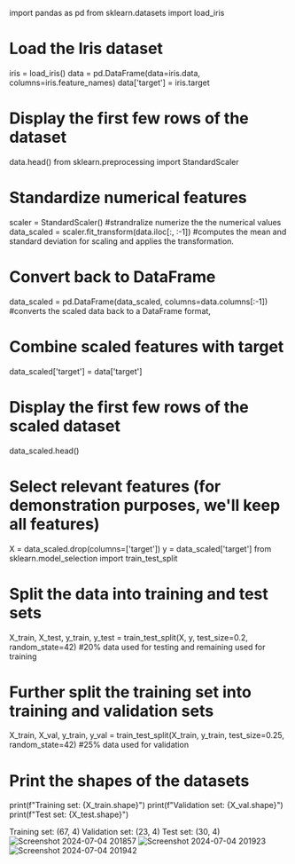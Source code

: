 import pandas as pd
from sklearn.datasets import load_iris

# Load the Iris dataset
iris = load_iris()
data = pd.DataFrame(data=iris.data, columns=iris.feature_names)
data['target'] = iris.target

# Display the first few rows of the dataset
data.head()
from sklearn.preprocessing import StandardScaler

# Standardize numerical features
scaler = StandardScaler() #strandralize numerize the the numerical values
data_scaled = scaler.fit_transform(data.iloc[:, :-1]) #computes the mean and standard deviation for scaling and applies the transformation.
# Convert back to DataFrame
data_scaled = pd.DataFrame(data_scaled, columns=data.columns[:-1]) #converts the scaled data back to a DataFrame format,
# Combine scaled features with target
data_scaled['target'] = data['target']
# Display the first few rows of the scaled dataset
data_scaled.head()
# Select relevant features (for demonstration purposes, we'll keep all features)
X = data_scaled.drop(columns=['target'])
y = data_scaled['target']
from sklearn.model_selection import train_test_split

# Split the data into training and test sets
X_train, X_test, y_train, y_test = train_test_split(X, y, test_size=0.2, random_state=42) #20% data used for testing and remaining used for training
# Further split the training set into training and validation sets
X_train, X_val, y_train, y_val = train_test_split(X_train, y_train, test_size=0.25, random_state=42)
#25% data used for validation
# Print the shapes of the datasets
print(f"Training set: {X_train.shape}")
print(f"Validation set: {X_val.shape}")
print(f"Test set: {X_test.shape}")

Training set: (67, 4)
Validation set: (23, 4)
Test set: (30, 4)
![Screenshot 2024-07-04 201857](https://github.com/sasi-AI-prog/CODTECH-TASK02/assets/174678147/85cfc541-a97b-4803-a003-7474e694a664)
![Screenshot 2024-07-04 201923](https://github.com/sasi-AI-prog/CODTECH-TASK02/assets/174678147/b3b0af1c-d720-44af-a82f-7c72ded74180)
![Screenshot 2024-07-04 201942](https://github.com/sasi-AI-prog/CODTECH-TASK02/assets/174678147/63911fe6-1224-4367-b198-a1ee909d6543)


